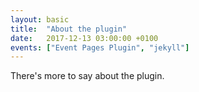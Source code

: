 ```yaml
---
layout: basic
title:  "About the plugin"
date:   2017-12-13 03:00:00 +0100
events: ["Event Pages Plugin", "jekyll"]
---
```

There's more to say about the plugin.
